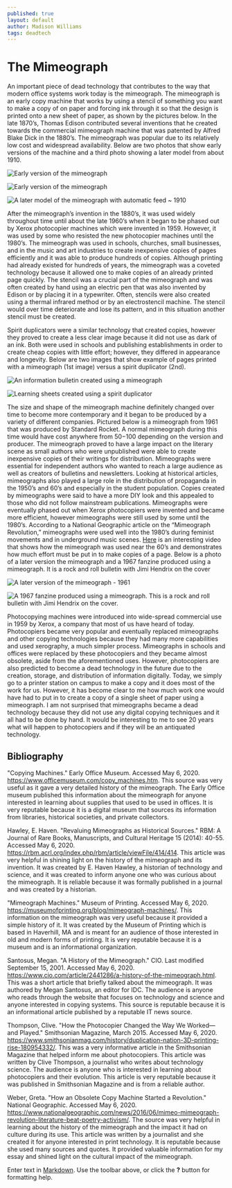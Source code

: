 ```yaml
---
published: true
layout: default
author: Madison Williams
tags: deadtech
---
```

# **The Mimeograph** 

An important piece of dead technology that contributes to the way that modern office systems work today is the mimeograph. The mimeograph is an early copy machine that works by using a stencil of something you want to make a copy of on paper and forcing ink through it so that the design is printed onto a new sheet of paper, as shown by the pictures below. In the late 1870’s, Thomas Edison contributed several inventions that he created towards the commercial mimeograph machine that was patented by Alfred Blake Dick in the 1880’s. The mimeograph was popular due to its relatively low cost and widespread availability. Below are two photos that show early versions of the machine and a third photo showing a later model from about 1910. 
  
![Early version of the mimeograph](https://www.officemuseum.com/Copying%20Machine%20Page/copy_plate17.jpg) 

![Early version of the mimeograph](https://museumofprinting.org/site/assets/files/1173/mimeo1_copy.jpg)

![A later model of the mimeograph with automatic feed ~ 1910](https://blog.findmysupplies.co.uk/wp-content/uploads/2018/07/Mimeograph-Machine.jpg)

After the mimeograph’s invention in the 1880’s, it was used widely throughout time until about the late 1960’s when it began to be phased out by Xerox photocopier machines which were invented in 1959. However, it was used by some who resisted the new photocopier machines until the 1980’s. The mimeograph was used in schools, churches, small businesses, and in the music and art industries to create inexpensive copies of pages efficiently and it was able to produce hundreds of copies. Although printing had already existed for hundreds of years, the mimeograph was a coveted technology because it allowed one to make copies of an already printed page quickly. The stencil was a crucial part of the mimeograph and was often created by hand using an electric pen that was also invented by Edison or by placing it in a typewriter. Often, stencils were also created using a thermal infrared method or by an electrostencil machine. The stencil would over time deteriorate and lose its pattern, and in this situation another stencil must be created. 

Spirit duplicators were a similar technology that created copies, however they proved to create a less clear image because it did not use as dark of an ink. Both were used in schools and publishing establishments in order to create cheap copies with little effort; however, they differed in appearance and longevity. Below are two images that show example of pages printed with a mimeograph (1st image) versus a spirit duplicator (2nd).
  
  ![An information bulletin created using a mimeograph](https://blogs.loc.gov/loc/files/2012/10/first_LCIB_ed-221x300.jpg)
  
  ![Learning sheets created using a spirit duplicator](http://gaylelintz.com/wp-content/uploads/2014/04/IMG_4217.jpg)
 
The size and shape of the mimeograph machine definitely changed over time to become more contemporary and it began to be produced by a variety of different companies. Pictured below is a mimeograph from 1961 that was produced by Standard Rocket. A normal mimeograph during this time would have cost anywhere from $50-$100 depending on the version and producer. The mimeograph proved to have a large impact on the literary scene as small authors who were unpublished were able to create inexpensive copies of their writings for distribution. Mimeographs were essential for independent authors who wanted to reach a large audience as well as creators of bulletins and newsletters. Looking at historical articles, mimeographs also played a large role in the distribution of propaganda in the 1950’s and 60’s and especially in the student population. Copies created by mimeographs were said to have a more DIY look and this appealed to those who did not follow mainstream publications. Mimeographs were eventually phased out when Xerox photocopiers were invented and became more efficient, however mimeographs were still used by some until the 1980’s. According to a National Geographic article on the “Mimeograph Revolution,” mimeographs were used well into the 1980’s during feminist movements and in underground music scenes. [Here](https://www.youtube.com/watch?v=gYjj62eGwc8) is an interesting video that shows how the mimeograph was used near the 60’s and demonstrates how much effort must be put in to make copies of a page. Below is a photo of a later version the mimeograph and a 1967 fanzine produced using a mimeograph. It is a rock and roll bulletin with Jimi Hendrix on the cover
  
  ![A later version of the mimeograph - 1961](https://d3h6k4kfl8m9p0.cloudfront.net/stories/F8u7-52ajumDTY.0axlmMw-smallw.jpg)
  
  ![A 1967 fanzine produced using a mimeograph. This is a rock and roll bulletin with Jimi Hendrix on the cover.](https://pleasuresofpasttimes.com/wp-content/uploads/2017/07/UNADJUSTEDNONRAW_thumb_13e8.gif)

Photocopying machines were introduced into wide-spread commercial use in 1959 by Xerox, a company that most of us have heard of today. Photocopiers became very popular and eventually replaced mimeographs and other copying technologies because they had many more capabilities and used xerography, a much simpler process. Mimeographs in schools and offices were replaced by these photocopiers and they became almost obsolete, aside from the aforementioned uses. However, photocopiers are also predicted to become a dead technology in the future due to the creation, storage, and distribution of information digitally. Today, we simply go to a printer station on campus to make a copy and it does most of the work for us. However, it has become clear to me how much work one would have had to put in to create a copy of a single sheet of paper using a mimeograph. I am not surprised that mimeographs became a dead technology because they did not use any digital copying techniques and it all had to be done by hand. It would be interesting to me to see 20 years what will happen to photocopiers and if they will be an antiquated technology.


## Bibliography

"Copying Machines." Early Office Museum. Accessed May 6, 2020. https://www.officemuseum.com/copy_machines.htm.
This source was very useful as it gave a very detailed history of the mimeograph. The Early Office museum published this information about the mimeograph for anyone interested in learning about supplies that used to be used in offices. It is very reputable because it is a digital museum that sources its information from libraries, historical societies, and private collectors.

Hawley, E. Haven. "Revaluing Mimeographs as Historical Sources." RBM: A Journal of Rare Books, Manuscripts, and Cultural Heritage 15 (2014): 40-55. Accessed May 6, 2020. https://rbm.acrl.org/index.php/rbm/article/viewFile/414/414.
This article was very helpful in shining light on the history of the mimeograph and its invention. It was created by E. Haven Hawley, a historian of technology and science, and it was created to inform anyone one who was curious about the mimeograph. It is reliable because it was formally published in a journal and was created by a historian.

"Mimeograph Machines." Museum of Printing. Accessed May 6, 2020. https://museumofprinting.org/blog/mimeograph-machines/.
This information on the mimeograph was very useful because it provided a simple history of it. It was created by the Museum of Printing which is based in Haverhill, MA and is meant for an audience of those interested in old and modern forms of printing. It is very reputable because it is a museum and is an informational organization.

Santosus, Megan. "A History of the Mimeograph." CIO. Last modified September 15, 2001. Accessed May 6, 2020. https://www.cio.com/article/2441286/a-history-of-the-mimeograph.html.
This was a short article that briefly talked about the mimeograph. It was authored by Megan Santosus, an editor for IDC. The audience is anyone who reads through the website that focuses on technology and science and anyone interested in copying systems. This source is reputable because it is an informational article published by a reputable IT news source.

Thompson, Clive. "How the Photocopier Changed the Way We Worked—and Played." Smithsonian Magazine, March 2015. Accessed May 6, 2020. https://www.smithsonianmag.com/history/duplication-nation-3D-printing-rise-180954332/.
This was a very informative article in the Smithsonian Magazine that helped inform me about photocopiers. This article was written by Clive Thompson, a journalist who writes about technology science. The audience is anyone who is interested in learning about photocopiers and their evolution. This article is very reputable because it was published in Smithsonian Magazine and is from a reliable author.

Weber, Greta. "How an Obsolete Copy Machine Started a Revolution." National Geographic. Accessed May 6, 2020. https://www.nationalgeographic.com/news/2016/06/mimeo-mimeograph-revolution-literature-beat-poetry-activism/.
The source was very helpful in learning about the history of the mimeograph and the impact it had on culture during its use. This article was written by a journalist and she created it for anyone interested in print technology. It is reputable because she used many sources and quotes. It provided valuable information for my essay and shined light on the cultural impact of the mimeograph.

Enter text in [Markdown](http://daringfireball.net/projects/markdown/). Use the toolbar above, or click the **?** button for formatting help.
